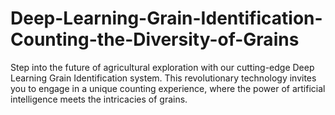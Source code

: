 # Deep-Learning-Grain-Identification-Counting-the-Diversity-of-Grains
Step into the future of agricultural exploration with our cutting-edge Deep Learning Grain Identification system. This revolutionary technology invites you to engage in a unique counting experience, where the power of artificial intelligence meets the intricacies of grains.
